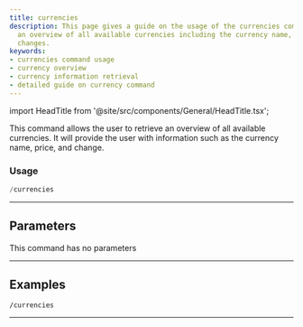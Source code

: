 ```yaml
---
title: currencies
description: This page gives a guide on the usage of the currencies command, providing
  an overview of all available currencies including the currency name, price, and
  changes.
keywords:
- currencies command usage
- currency overview
- currency information retrieval
- detailed guide on currency command
---
```


import HeadTitle from '@site/src/components/General/HeadTitle.tsx';

<HeadTitle title="economy: currencies - Telegram Reference | OpenBB Bot Docs" />

This command allows the user to retrieve an overview of all available currencies. It will provide the user with information such as the currency name, price, and change.

### Usage

```python wordwrap
/currencies
```

---

## Parameters

This command has no parameters



---

## Examples

```
/currencies
```

---
